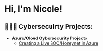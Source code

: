 <h1>Hi, I'm Nicole!</h1>

<h2>👩🏻‍💻 Cybersecuirty Projects:</h2>

- <b>Azure/Cloud Cybersecurity Projects</b>
  - [Creating a Live SOC/Honeynet in Azure](https://github.com/NicoleCollier/Cloud-SOC)



<!--
<h2> 🤳 Connect with me:</h2>

[<img align="left" alt="JoshMadakor | Twitter" width="22px" src="https://cdn.jsdelivr.net/npm/simple-icons@v3/icons/twitter.svg" />][twitter]
[<img align="left" alt="JoshMadakor | LinkedIn" width="22px" src="https://cdn.jsdelivr.net/npm/simple-icons@v3/icons/linkedin.svg" />][linkedin]

[twitter]: https://twitter.com/joshmadakor
[linkedin]: https://linkedin.com/in/joshmadakor

-->

